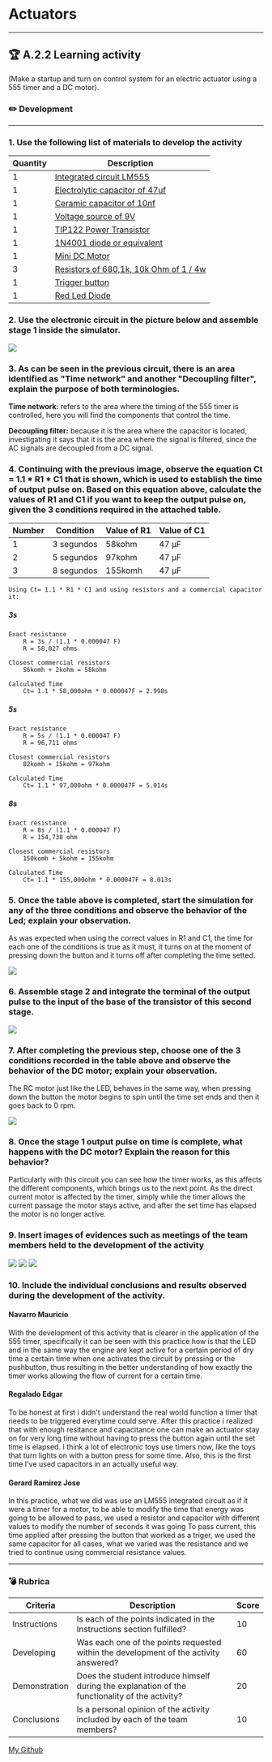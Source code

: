 # Actuators
---
## :trophy: A.2.2 Learning activity

(Make a startup and turn on control system for an electric actuator using a 555 timer and a DC motor).

### :pencil2: Development
---
### 1. Use the following list of materials to develop the activity

| Quantity | Description |
| ------- | -------- |
| 1 | [Integrated circuit LM555](https://www.mecatronicalatam.com/es/tutoriales/electronica/componentes-electronicos/555/) |
| 1 | [Electrolytic capacitor of 47uf](https://mvelectronica.com/products/CE4725#:~:text=Un%20capacitor%20electrol%C3%ADtico%20es%20un,alta%20corriente%20y%20baja%20frecuencia.&text=Este%20es%20un%20capacitor%20que,voltaje%20m%C3%A1ximo%20de%2025%20V.)  |
| 1 | [Ceramic capacitor of 10nf](http://www.geekbotelectronics.com/producto/capacitor-ceramico-10-nf-50-v/#:~:text=Un%20capacitor%20cer%C3%A1mico%2010%20nF,separadas%20por%20un%20material%20diel%C3%A9ctrico.) |
| 1 | [Voltage source of 9V](https://es.wikipedia.org/wiki/Pila_9V#:~:text=La%20pila%209%20voltios%20o,pila%20el%C3%A9ctrica%20de%20nueve%20voltios.&text=La%20pila%209V%20se%20utiliza,y%20los%20mandos%20de%20aeromodelismo.) |
| 1 | [TIP122 Power Transistor](https://sandorobotics.com/producto/tip122/) |
| 1 | [1N4001 diode or equivalent](https://hetpro-store.com/diodo-rectificador-1n4001/) |
| 1 | [Mini DC Motor](https://mvelectronica.com/products/510-559) |
| 3 | [Resistors of 680,1k, 10k Ohm of 1 / 4w](https://www.significados.com/resistencia/) |
| 1 | [Trigger button](https://www.cofem.com/producto/pulsador-de-paro-y-disparo-pucpr-pucdr/) |
| 1 | [Red Led Diode](https://www.ugr.es/~juanki/LED.htm) |

### 2. Use the electronic circuit in the picture below and assemble stage 1 inside the simulator.

![](555_fase1.PNG)

### 3. As can be seen in the previous circuit, there is an area identified as "Time network" and another "Decoupling filter", explain the purpose of both terminologies.
**Time network:** refers to the area where the timing of the 555 timer is controlled, here you will find the components that control the time.

**Decoupling filter:** because it is the area where the capacitor is located, investigating it says that it is the area where the signal is filtered, since the AC signals are decoupled from a DC signal.

### 4. Continuing with the previous image, observe the equation Ct = 1.1 * R1 * C1 that is shown, which is used to establish the time of output pulse on. Based on this equation above, calculate the values of R1 and C1 if you want to keep the output pulse on, given the 3 conditions required in the attached table.

   | Number | Condition  | Value of R1 | Value of C1 |
   | ------ | ---------- | ----------- | ----------- |
   | 1      | 3 segundos | 58kohm      | 47 µF       |
   | 2      | 5 segundos | 97kohm      | 47 µF       |
   | 3      | 8 segundos | 155komh     | 47 µF       |
    
    Using Ct= 1.1 * R1 * C1 and using resistors and a commercial capacitor it:

##### 3s
    Exact resistance
        R = 3s / (1.1 * 0.000047 F)
        R = 58,027 ohms

    Closest commercial resistors 
        56komh + 2kohm = 58kohm

    Calculated Time
        Ct= 1.1 * 58,000ohm * 0.000047F = 2.998s

##### 5s

    Exact resistance
        R = 5s / (1.1 * 0.000047 F)
        R = 96,711 ohms

    Closest commercial resistors
        82komh + 15kohm = 97kohm

    Calculated Time
        Ct= 1.1 * 97,000ohm * 0.000047F = 5.014s

##### 8s

    Exact resistance
        R = 8s / (1.1 * 0.000047 F)
        R = 154,738 ohm

    Closest commercial resistors
        150komh + 5kohm = 155kohm

    Calculated Time
        Ct= 1.1 * 155,000ohm * 0.000047F = 8.013s

### 5. Once the table above is completed, start the simulation for any of the three conditions and observe the behavior of the Led; explain your observation.  

As was expected when using the correct values in R1 and C1, the time for each one of the conditions is true as it must, it turns on at the moment of pressing  down the button and it turns off after completing the time setted.

![](sim_corrida.PNG)


### 6. Assemble stage 2 and integrate the terminal of the output pulse to the input of the base of the transistor of this second stage.

![](555_fase2.PNG)

### 7. After completing the previous step, choose one of the 3 conditions recorded in the table above and observe the behavior of the DC motor; explain your observation.

The RC motor just like the LED, behaves in the same way, when pressing down the button the motor begins to spin until the time set ends and then it goes back to 0 rpm.

![](sim_motor.PNG)

### 8. Once the stage 1 output pulse on time is complete, what happens with the DC motor? Explain the reason for this behavior?

Particularly with this circuit you can see how the timer works, as this affects the different components, which brings us to the next point. As the direct current motor is affected by the timer, simply while the timer allows the current passage the motor stays active, and after the set time has elapsed the motor is no longer active.

### 9. Insert images of evidences such as meetings of the team members held to the development of the activity

![](./A22E1.png)
![](./A22E2.png)
![](./A22E3.png)

### 10. Include the individual conclusions and results observed during the development of the activity.

#### Navarro Mauricio

With the development of this activity that is clearer in the application of the 555 timer, specifically it can be seen with this practice how is that the LED and in the same way the engine are kept active for a certain period of dry time a certain time when one activates the circuit by pressing or the pushbutton, thus resulting in the better understanding of how exactly the timer works allowing the flow of current for a certain time.

#### Regalado Edgar

To be honest at first i didn't understand the real world function a timer that needs to be triggered everytime could serve. After this practice i realized that with enough resitance and capacitance one can make an actuator stay on for very long time without having to press the button again until the set time is elapsed. I think a lot of electronic toys use timers now, like the toys that turn lights on with a button press for some time. Also, this is the first time I've used capacitors in an actually useful way.

#### Gerard Ramirez Jose

In this practice, what we did was use an LM555 integrated circuit as if it were a timer for a motor, to be able to modify the time that energy was going to be allowed to pass, we used a resistor and capacitor with different values ​​to modify the number of seconds it was going To pass current, this time applied after pressing the button that worked as a triger, we used the same capacitor for all cases, what we varied was the resistance and we tried to continue using commercial resistance values.

---
### :bomb: Rubrica 

| Criteria | Description | Score |
| --------- | ----------- | ------- |
| Instructions | Is each of the points indicated in the Instructions section fulfilled? | 10 |
| Developing | Was each one of the points requested within the development of the activity answered? | 60 |
| Demonstration | Does the student introduce himself during the explanation of the functionality of the activity? | 20 |
| Conclusions | Is a personal opinion of the activity included by each of the team members? | 10 |

[My Github](https://github.com/Josejgr27/Sistemas_Programables)
